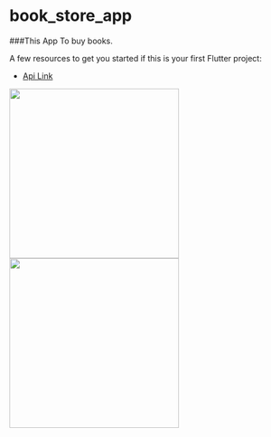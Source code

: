 # book_store_app

###This App To buy books.

A few resources to get you started if this is your first Flutter project:

- [Api Link](https://www.googleapis.com/books/v1/volumes?Filtering=free-ebooks&Sorting=newest&q=programming)

<div>
  <img src="https://github.com/MahmoudAli727/bookStore/assets/138752672/73f1e275-af5d-4160-8f4d-7bc69e743ace" width="300">
  
<div>
</div>
  <img src="https://github.com/MahmoudAli727/bookStore/assets/138752672/e6ed6221-16f2-48d3-835b-7394ccf6a66f" width="300">
</div>

